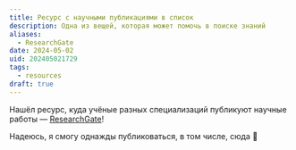 ```yaml
---
title: Ресурс с научными публикациями в список
description: Одна из вещей, которая может помочь в поиске знаний
aliases:
  - ResearchGate
date: 2024-05-02
uid: 202405021729
tags:
  - resources
draft: true
---
```


Нашёл ресурс, куда учёные разных специализаций публикуют научные работы — [ResearchGate](https://www.researchgate.net/)!

Надеюсь, я смогу однажды публиковаться, в том числе, сюда 🙏
